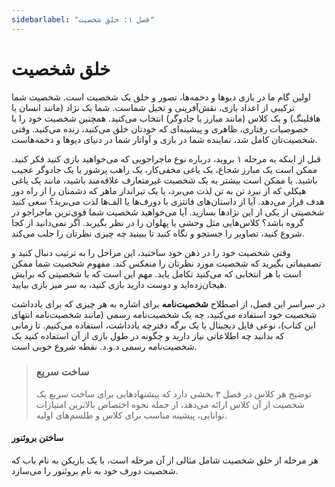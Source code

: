 ```yaml
---
sidebarlabel: "فصل ۱: خلق شخصیت"
---
```

# خلق شخصیت
اولین گام ما در بازی دیوها و دخمه‌ها، تصور و خلق یک شخصیت است. شخصیت شما ترکیبی از اعداد بازی، نقش‌آفرینی و تخیل شماست. شما یک نژاد (مانند انسان یا هافلینگ) و یک کلاس (مانند مبارز یا جادوگر) انتخاب می‌کنید. همچنین شخصیت خود را با خصوصیات رفتاری، ظاهری و پیشینه‌ای که خودتان خلق می‌کنید، زنده می‌کنید. وقتی شخصیت‌تان کامل شد، نماینده شما در بازی و آواتار شما در دنیای دیوها و دخمه‌هاست.

قبل از اینکه به مرحله ۱ بروید، درباره نوع ماجراجویی که می‌خواهید بازی کنید فکر کنید. ممکن است یک مبارز شجاع، یک یاغی مخفی‌کار، یک راهب پرشور یا یک جادوگر عجیب باشید. یا ممکن است بیشتر به یک شخصیت غیرمتعارف علاقه‌مند باشید، مانند یک یاغی هیکلی که از نبرد تن به تن لذت می‌برد، یا یک تیرانداز ماهر که دشمنان را از راه دور هدف قرار می‌دهد. آیا از داستان‌های فانتزی با دورف‌ها یا الف‌ها لذت می‌برید؟ سعی کنید شخصیتی از یکی از این نژادها بسازید. آیا می‌خواهید شخصیت شما قوی‌ترین ماجراجو در گروه باشد؟ کلاس‌هایی مثل وحشی یا پهلوان را در نظر بگیرید. اگر نمی‌دانید از کجا شروع کنید، تصاویر را جستجو و نگاه کنید تا ببینید چه چیزی نظرتان را جلب می‌کند.

وقتی شخصیت خود را در ذهن خود ساختید، این مراحل را به ترتیب دنبال کنید و تصمیماتی بگیرید که شخصیت مورد نظرتان را منعکس کند. مفهوم شخصیت شما ممکن است با هر انتخابی که می‌کنید تکامل یابد. مهم این است که با شخصیتی که برایش هیجان‌زده‌اید و دوست دارید بازی کنید، به سر میز بازی بیایید.

در سراسر این فصل، از اصطلاح **شخصیت‌نامه** برای اشاره به هر چیزی که برای یادداشت شخصیت خود استفاده می‌کنید، چه یک شخصیت‌نامه رسمی (مانند شخصیت‌نامه انتهای این کتاب)، نوعی فایل دیجیتال یا یک برگه دفترچه یادداشت، استفاده می‌کنیم. تا زمانی که بدانید چه اطلاعاتی نیاز دارید و چگونه در طول بازی از آن استفاده کنید یک شخصیت‌نامه رسمی د.و.د. نقطه شروع خوبی است.

> ### ساخت سریع  
> توضیح هر کلاس در فصل ۳ بخشی دارد که پیشنهادهایی برای ساخت سریع یک شخصیت از آن کلاس ارائه می‌دهد، از جمله نحوه اختصاص بالاترین امتیازات توانایی، پیشینه مناسب برای کلاس و طلسم‌های اولیه.

#### ساختن بروئنور
هر مرحله از خلق شخصیت شامل مثالی از آن مرحله است، با یک بازیکن به نام باب که شخصیت دورف خود به نام بروئنور را می‌سازد.